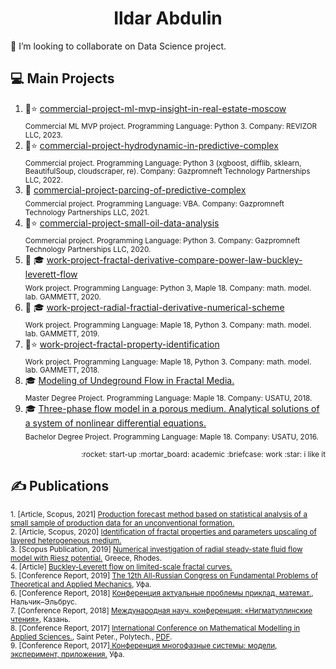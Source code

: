 <h1 align="center">Ildar Abdulin</h1>

👯 I’m looking to collaborate on Data Science project. 

<!--
Эмодзи https://gist.github.com/rxaviers/7360908
-->



## :computer: Main Projects 
1. :rocket::star: [commercial-project-ml-mvp-insight-in-real-estate-moscow](https://github.com/ResearchMachine/commercial-project-ml-mvp-insight-in-real-estate-moscow)  
<sub>Commercial ML MVP project. Programming Language: Python 3. Company: REVIZOR LLC, 2023.</sub>
2. :briefcase::star: [commercial-project-hydrodynamic-in-predictive-complex](https://github.com/ResearchMachine/commercial-project-hydrodynamic-in-predictive-complex)  
<sub>Commercial project. Programming Language: Python 3 (xgboost, difflib, sklearn, BeautifulSoup, cloudscraper, re). Company: Gazpromneft Technology Partnerships LLC, 2022.</sub>
3. :briefcase: [commercial-project-parcing-of-predictive-complex](https://github.com/ResearchMachine/commercial-project-parcing-of-predictive-complex)  
<sub>Commercial project. Programming Language: VBA. Company: Gazpromneft Technology Partnerships LLC, 2021.</sub>
4. :briefcase::star: [commercial-project-small-oil-data-analysis](https://github.com/ResearchMachine/commercial-project-small-oil-data-analysis)  
<sub>Commercial project. Programming Language: Python 3. Company: Gazpromneft Technology Partnerships LLC, 2020.</sub>
5. :briefcase: :mortar_board: [work-project-fractal-derivative-compare-power-law-buckley-leverett-flow](https://github.com/ResearchMachine/work-project-fractal-derivative-compare-power-law-buckley-leverett-flow)  
<sub>Work project. Programming Language: Python 3, Maple 18. Company: math. model. lab. GAMMETT, 2020.</sub>
6. :briefcase: :mortar_board: [work-project-radial-fractial-derivative-numerical-scheme](https://github.com/ResearchMachine/work-project-radial-fractial-derivative-numerical-scheme)  
<sub>Work project. Programming Language: Maple 18, Python 3. Company: math. model. lab. GAMMETT, 2019.</sub>
7. :briefcase::star: [work-project-fractal-property-identification](https://github.com/ResearchMachine/work-project-fractal-property-identification)  
<sub>Work project. Programming Language: Maple 18, Python 3. Company: math. model. lab. GAMMETT, 2018.</sub>
8. :mortar_board: [Modeling of Undeground Flow in Fractal Media.](https://github.com/ResearchMachine/master-degree-diploma-project-fractal-undeground-flow-modeling)  
<sub>Master Degree Project. Programming Language: Maple 18. Company: USATU, 2018.</sub>
9. :mortar_board: [Three-phase flow model in a porous medium. Analytical solutions of a system of nonlinear differential equations.](https://github.com/ResearchMachine/bachelor-diploma-project-exact-solution-3phase-buckley-leverett-flow/blob/main/README.md)  
<sub>Bachelor Degree Project. Programming Language: Maple 18. Company: USATU, 2016.</sub>

<p align="right"><sub>:rocket: start-up :mortar_board: academic :briefcase: work :star: i like it</sub> </p>

## ✍️ Publications 
<sub>1. [Article, Scopus, 2021] [Production forecast method based on statistical analysis of a small sample of production data for an unconventional formation.](https://drive.google.com/file/d/1qE-9qQnkZE5XCGLoLYbKlHNVxqDihmjX/view)  </sub>  
<sub>2. [Article, Scopus, 2020] [Identification of fractal properties and parameters
upscaling of layered heterogeneous medium.](https://drive.google.com/file/d/1qETB0hnixHej1ArClK5GxOi7HWesQq1Y/view)</sub>    
<sub>3. [Scopus Publication, 2019] [Numerical investigation of radial steady-state fluid flow model with Riesz potential.](https://drive.google.com/file/d/15wLtVAbkfqSllJ2EHqO6GHlX2_xYmJ2m/view) Greece, Rhodes.</sub>    
<sub>4. [Article] [Buckley-Leverett flow on limited-scale fractal curves.](https://drive.google.com/file/d/1hLrADL_Dlk3CTJo4hXmmZqamXgYGGhHA/view)</sub>    
<sub>5. [Conference Report, 2019] [The 12th All-Russian Congress on Fundamental Problems of Theoretical and Applied Mechanics](https://www.imsp.ru/en/node/377), Уфа.</sub>    
<sub>6. [Conference Report, 2018] [Конференция актуальные проблемы приклад. математ.](http://niipma.ru/wp-content/uploads/2019/03/Programma-konferentsii-1.pdf), Нальчик–Эльбрус.</sub>    
<sub>7. [Conference Report, 2018] [Международная науч. конференция: «Нигматуллинские чтения»](https://www.elibrary.ru/item.asp?id=36770999), Казань.</sub>    
<sub>8. [Conference Report, 2017] [International Conference on Mathematical Modelling in Applied Sciences.](https://icmmas.alpha-publishing.net/files/Abstract-Book.pdf), Saint Peter., Polytech., [PDF](https://drive.google.com/file/d/10TF3ykGnCAFmkqVJBLMwIU0wyTNL3nGA/view). </sub>    
<sub>9. [Conference Report, 2017][ Конференция многофазные системы: модели, эксперимент, приложения.](https://www.elibrary.ru/item.asp?id=30054752) Уфа.</sub> 



